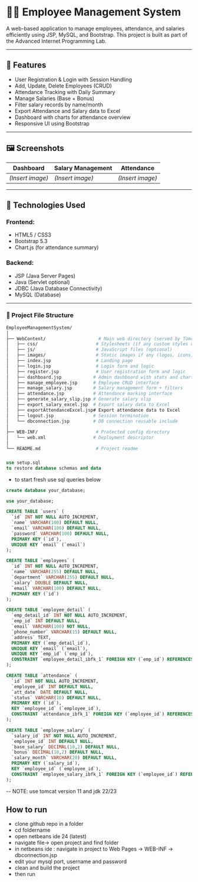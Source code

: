 # 🧑‍💼 Employee Management System

A web-based application to manage employees, attendance, and salaries efficiently using JSP, MySQL, and Bootstrap. This project is built as part of the Advanced Internet Programming Lab.

---

## 📌 Features

- User Registration & Login with Session Handling
- Add, Update, Delete Employees (CRUD)
- Attendance Tracking with Daily Summary
- Manage Salaries (Base + Bonus)
- Filter salary records by name/month
- Export Attendance and Salary data to Excel
- Dashboard with charts for attendance overview
- Responsive UI using Bootstrap

---

## 🖼️ Screenshots

| Dashboard | Salary Management | Attendance |
|----------|-------------------|------------|
| *(Insert image)* | *(Insert image)* | *(Insert image)* |

---

## 🚀 Technologies Used

### Frontend:
- HTML5 / CSS3
- Bootstrap 5.3
- Chart.js (for attendance summary)

### Backend:
- JSP (Java Server Pages)
- Java (Servlet optional)
- JDBC (Java Database Connectivity)
- MySQL (Database)

---

### 📁 Project File Structure

```bash
EmployeeManagementSystem/
│
├── WebContent/                    # Main web directory (served by Tomcat)
│   ├── css/                      # Stylesheets (if any custom styles used)
│   ├── js/                       # JavaScript files (optional)
│   ├── images/                   # Static images if any (logos, icons)
│   ├── index.jsp                 # Landing page
│   ├── login.jsp                 # Login form and logic
│   ├── register.jsp              # User registration form and logic
│   ├── dashboard.jsp            # Admin dashboard with stats and charts
│   ├── manage_employee.jsp      # Employee CRUD interface
│   ├── manage_salary.jsp        # Salary management form + filters
│   ├── attendance.jsp           # Attendance marking interface
│   ├── generate_salary_slip.jsp # Generate salary slip
│   ├── export_salary_excel.jsp  # Export salary data to Excel
│   ├── exportAttendanceExcel.jsp# Export attendance data to Excel
│   ├── logout.jsp               # Session termination
│   └── dbconnection.jsp         # DB connection reusable include
│
├── WEB-INF/                      # Protected config directory
│   └── web.xml                  # Deployment descriptor
│
└── README.md                     # Project readme
```

### 
```sql
use setup.sql
to restore database schemas and data
```
- to start fresh use sql queries below
```sql
create database your_database;

use your_database;

CREATE TABLE `users` (
  `id` INT NOT NULL AUTO_INCREMENT,
  `name` VARCHAR(100) DEFAULT NULL,
  `email` VARCHAR(100) DEFAULT NULL,
  `password` VARCHAR(100) DEFAULT NULL,
  PRIMARY KEY (`id`),
  UNIQUE KEY `email` (`email`)
);

CREATE TABLE `employees` (
  `id` INT NOT NULL AUTO_INCREMENT,
  `name` VARCHAR(255) DEFAULT NULL,
  `department` VARCHAR(255) DEFAULT NULL,
  `salary` DOUBLE DEFAULT NULL,
  `email` VARCHAR(100) DEFAULT NULL,
  PRIMARY KEY (`id`)
);

CREATE TABLE `employee_detail` (
  `emp_detail_id` INT NOT NULL AUTO_INCREMENT,
  `emp_id` INT DEFAULT NULL,
  `email` VARCHAR(100) NOT NULL,
  `phone_number` VARCHAR(15) DEFAULT NULL,
  `address` TEXT,
  PRIMARY KEY (`emp_detail_id`),
  UNIQUE KEY `email` (`email`),
  UNIQUE KEY `emp_id` (`emp_id`),
  CONSTRAINT `employee_detail_ibfk_1` FOREIGN KEY (`emp_id`) REFERENCES `employees` (`id`) ON DELETE CASCADE
);

CREATE TABLE `attendance` (
  `id` INT NOT NULL AUTO_INCREMENT,
  `employee_id` INT DEFAULT NULL,
  `att_date` DATE DEFAULT NULL,
  `status` VARCHAR(10) DEFAULT NULL,
  PRIMARY KEY (`id`),
  KEY `employee_id` (`employee_id`),
  CONSTRAINT `attendance_ibfk_1` FOREIGN KEY (`employee_id`) REFERENCES `employees` (`id`)
);

CREATE TABLE `employee_salary` (
  `salary_id` INT NOT NULL AUTO_INCREMENT,
  `employee_id` INT DEFAULT NULL,
  `base_salary` DECIMAL(10,2) DEFAULT NULL,
  `bonus` DECIMAL(10,2) DEFAULT NULL,
  `salary_month` VARCHAR(20) DEFAULT NULL,
  PRIMARY KEY (`salary_id`),
  KEY `employee_id` (`employee_id`),
  CONSTRAINT `employee_salary_ibfk_1` FOREIGN KEY (`employee_id`) REFERENCES `employees` (`id`) ON DELETE CASCADE
);
```
-- NOTE: use tomcat version 11 and jdk 22/23

## How to run
- clone github repo in a folder
- cd foldername
- open netbeans ide 24 (latest)
- navigate file-> open project and find folder
- in netbeans ide : navigate in project to Web Pages -> WEB-INF -> dbconnection.jsp
- edit your mysql port, username and password 
- clean and build the project
- then run


